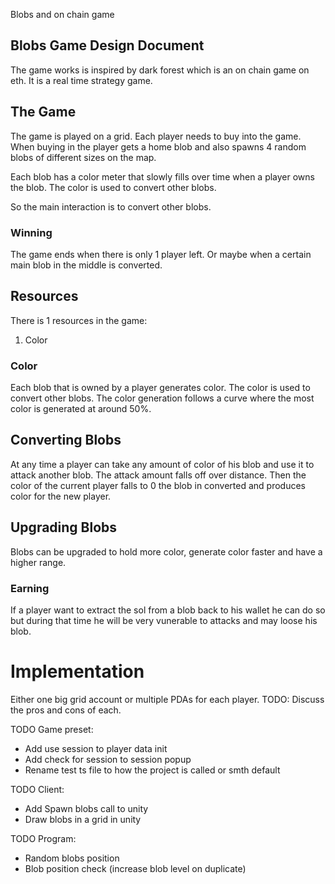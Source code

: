 Blobs and on chain game 

## Blobs Game Design Document

The game works is inspired by dark forest which is an on chain game on eth. 
It is a real time strategy game. 

## The Game 

The game is played on a grid. Each player needs to buy into the game. When buying in the player gets a home blob and also spawns 4 random blobs of different sizes on the map. 

Each blob has a color meter that slowly fills over time when a player owns the blob. The color is used to convert other blobs. 

So the main interaction is to convert other blobs. 

### Winning

The game ends when there is only 1 player left.
Or maybe when a certain main blob in the middle is converted. 

## Resources

There is 1 resources in the game:

1. Color 

### Color

Each blob that is owned by a player generates color. The color is used to convert other blobs.
The color generation follows a curve where the most color is generated at around 50%.  

## Converting Blobs

At any time a player can take any amount of color of his blob and use it to attack another blob. 
The attack amount falls off over distance. 
Then the color of the current player falls to 0 the blob in converted and produces color for the new player.

## Upgrading Blobs

Blobs can be upgraded to hold more color, generate color faster and have a higher range.

### Earning 

If a player want to extract the sol from a blob back to his wallet he can do so but during that time he will be very vunerable to attacks and may loose his blob. 

# Implementation

Either one big grid account or multiple PDAs for each player. 
TODO: Discuss the pros and cons of each.

TODO Game preset: 
- Add use session to player data init
- Add check for session to session popup
- Rename test ts file to how the project is called or smth default 

TODO Client: 
- Add Spawn blobs call to unity 
- Draw blobs in a grid in unity 


TODO Program: 
- Random blobs position 
- Blob position check (increase blob level on duplicate)


